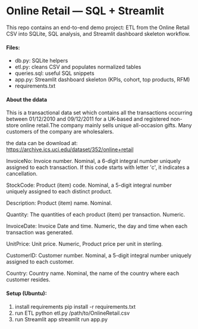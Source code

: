 # Online Retail — SQL + Streamlit

This repo contains an end-to-end demo project: ETL from the Online Retail CSV into SQLite, SQL analysis, and Streamlit dashboard skeleton workflow.

#### Files:
- db.py: SQLite helpers
- etl.py: cleans CSV and populates normalized tables
- queries.sql: useful SQL snippets
- app.py: Streamlit dashboard skeleton (KPIs, cohort, top products, RFM)
- requirements.txt

#### About the ddata

This is a transactional data set which contains all the transactions occurring between 01/12/2010 
and 09/12/2011 for a UK-based and registered non-store online retail.The company mainly sells unique 
all-occasion gifts. Many customers of the company are wholesalers.

the data can be download at: https://archive.ics.uci.edu/dataset/352/online+retail

InvoiceNo: Invoice number. Nominal, a 6-digit integral number uniquely assigned to each transaction. If this code starts with letter 'c', it indicates a cancellation. 

StockCode: Product (item) code. Nominal, a 5-digit integral number uniquely assigned to each distinct product.

Description: Product (item) name. Nominal.

Quantity: The quantities of each product (item) per transaction. Numeric.	

InvoiceDate: Invoice Date and time. Numeric, the day and time when each transaction was generated.

UnitPrice: Unit price. Numeric, Product price per unit in sterling.

CustomerID: Customer number. Nominal, a 5-digit integral 
number uniquely assigned to each customer.

Country: Country name. Nominal, the name of the country where each customer resides. 

#### Setup (Ubuntu):
1. install requirements
   pip install -r requirements.txt
2. run ETL
   python etl.py /path/to/OnlineRetail.csv
3. run Streamlit app
   streamlit run app.py
